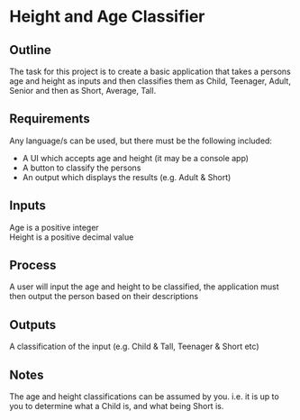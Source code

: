 # Height and Age Classifier

## Outline
The task for this project is to create a basic application that takes a persons age and height as inputs and then classifies them as Child, Teenager, Adult, Senior and then as Short, Average, Tall.

## Requirements
Any language/s can be used, but there must be the following included:
- A UI which accepts age and height (it may be a console app)
- A button to classify the persons
- An output which displays the results (e.g. Adult & Short)

## Inputs
Age is a positive integer  
Height is a positive decimal value

## Process
A user will input the age and height to be classified, the application must then output the person based on their descriptions

## Outputs

A classification of the input (e.g. Child & Tall, Teenager & Short etc)

## Notes

The age and height classifications can be assumed by you. i.e. it is up to you to determine what a Child is, and what being Short is.
